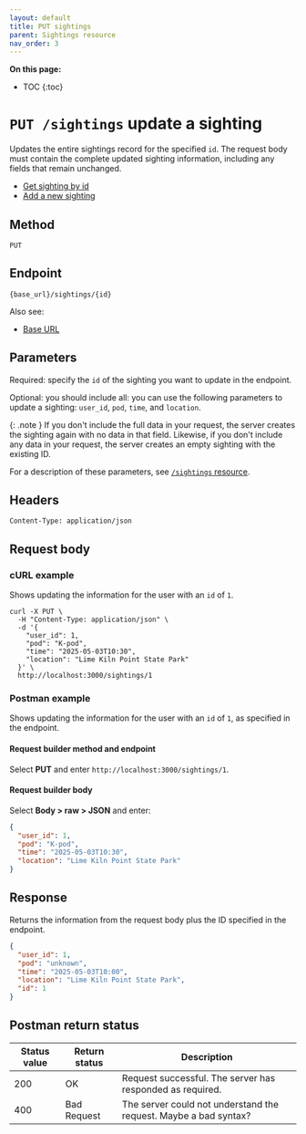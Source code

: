 ```yaml
---
layout: default
title: PUT sightings
parent: Sightings resource
nav_order: 3
---
```


**On this page:**

- TOC
{:toc}

# `PUT /sightings` update a sighting

Updates the entire sightings record for the specified `id`. The request body must contain the complete updated sighting information, including any fields that remain unchanged.

- [Get sighting by id](./sightings-get.md)
- [Add a new sighting](./sightings-post.md)

## Method

`PUT`

## Endpoint

`{base_url}/sightings/{id}`

Also see:

- [Base URL](../base-url.md)

## Parameters

Required: specify the `id` of the sighting you want to update in the endpoint.

Optional: you should include all: you can use the following parameters to update a sighting: `user_id`, `pod`, `time`, and `location`.

{: .note }
If you don't include the full data in your request, the server creates the sighting again with no data in that field. Likewise, if you don't include any data in your request, the server creates an empty sighting with the existing ID.

For a description of these parameters, see [`/sightings` resource](./sightings-resource.md#parameters).

## Headers

`Content-Type: application/json`

## Request body

### cURL example

Shows updating the information for the user with an `id` of `1`.

```shell
curl -X PUT \
  -H "Content-Type: application/json" \
  -d '{
    "user_id": 1,
    "pod": "K-pod",
    "time": "2025-05-03T10:30",
    "location": "Lime Kiln Point State Park"
  }' \
  http://localhost:3000/sightings/1
```

### Postman example

Shows updating the information for the user with an `id` of `1`, as specified in the endpoint.

#### Request builder method and endpoint

Select **PUT** and enter `http://localhost:3000/sightings/1`.

#### Request builder body

Select **Body > raw > JSON** and enter:

```json
{
  "user_id": 1,
  "pod": "K-pod",
  "time": "2025-05-03T10:30",
  "location": "Lime Kiln Point State Park"
}
```

## Response

Returns the information from the request body plus the ID specified in the endpoint.

```json
{
  "user_id": 1,
  "pod": "unknown",
  "time": "2025-05-03T10:00",
  "location": "Lime Kiln Point State Park",
  "id": 1
}
```

## Postman return status

| Status value | Return status | Description                                                  |
| ------------ | ------------- | ------------------------------------------------------------ |
| 200          | OK            | Request successful. The server has responded as required.    |
| 400          | Bad Request   | The server could not understand the request. Maybe a bad syntax? |
